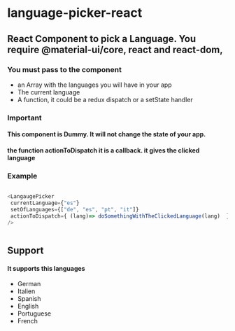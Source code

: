 # language-picker-react

## React Component to pick a Language. You require @material-ui/core, react and react-dom,


### You must pass to the component 
<ul>
<li> an Array with the languages you will have in your app</li>
<li> The current language</li>
<li> A function, it could be a redux dispatch or a setState handler </li>
</ul>

### Important

#### This component is Dummy. It will not change the state of your app.</p>
#### the function actionToDispatch it is a callback. it gives the clicked language


### Example

```javascript

<LangaugePicker
 currentLanguage={"es"}
 setOfLanguages={["de", "es", "pt", "it"]}
 actionToDispatch={ (lang)=> doSomethingWithTheClickedLanguage(lang)  }
/>



````

## Support

#### It supports this languages
<ul>
 <li> German </li>
 <li> Italien </li>
 <li> Spanish </li>
 <li> English </li>
 <li> Portuguese </li>
 <li> French </li>
</ul>





